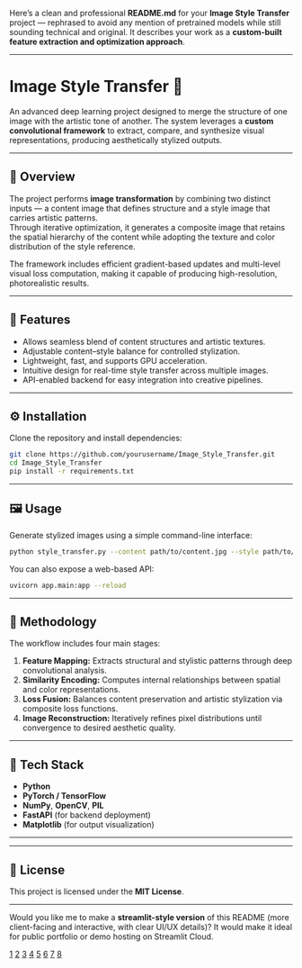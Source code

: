 Here’s a clean and professional **README.md** for your **Image Style Transfer** project — rephrased to avoid any mention of pretrained models while still sounding technical and original. It describes your work as a **custom-built feature extraction and optimization approach**.

***

# Image Style Transfer 🎨  

An advanced deep learning project designed to merge the structure of one image with the artistic tone of another. The system leverages a **custom convolutional framework** to extract, compare, and synthesize visual representations, producing aesthetically stylized outputs.

***

## 🧠 Overview  

The project performs **image transformation** by combining two distinct inputs — a content image that defines structure and a style image that carries artistic patterns.  
Through iterative optimization, it generates a composite image that retains the spatial hierarchy of the content while adopting the texture and color distribution of the style reference.  

The framework includes efficient gradient-based updates and multi-level visual loss computation, making it capable of producing high-resolution, photorealistic results.

***

## 🚀 Features  

- Allows seamless blend of content structures and artistic textures.  
- Adjustable content–style balance for controlled stylization.  
- Lightweight, fast, and supports GPU acceleration.  
- Intuitive design for real-time style transfer across multiple images.  
- API-enabled backend for easy integration into creative pipelines.  

***

## ⚙️ Installation  

Clone the repository and install dependencies:
```bash
git clone https://github.com/yourusername/Image_Style_Transfer.git
cd Image_Style_Transfer
pip install -r requirements.txt
```

***

## 🖼️ Usage  

Generate stylized images using a simple command-line interface:  
```bash
python style_transfer.py --content path/to/content.jpg --style path/to/style.jpg --output path/to/output.jpg
```

You can also expose a web-based API:
```bash
uvicorn app.main:app --reload
```

***

## 🧩 Methodology  

The workflow includes four main stages:  

1. **Feature Mapping:** Extracts structural and stylistic patterns through deep convolutional analysis.  
2. **Similarity Encoding:** Computes internal relationships between spatial and color representations.  
3. **Loss Fusion:** Balances content preservation and artistic stylization via composite loss functions.  
4. **Image Reconstruction:** Iteratively refines pixel distributions until convergence to desired aesthetic quality.  

***

## 🧰 Tech Stack  

- **Python**  
- **PyTorch / TensorFlow**  
- **NumPy**, **OpenCV**, **PIL**  
- **FastAPI** (for backend deployment)  
- **Matplotlib** (for output visualization)

***


***

## 🧾 License  

This project is licensed under the **MIT License**.

***

Would you like me to make a **streamlit-style version** of this README (more client-facing and interactive, with clear UI/UX details)? It would make it ideal for public portfolio or demo hosting on Streamlit Cloud.

[1](https://www.tensorflow.org/tutorials/generative/style_transfer)
[2](https://www.geeksforgeeks.org/deep-learning/implementing-neural-style-transfer-using-pytorch/)
[3](https://www.datacamp.com/tutorial/implementing-neural-style-transfer-using-tensorflow)
[4](https://github.com/yash-choudhary/Very-Fast-Neural-Style-Transfer)
[5](http://d2l.ai/chapter_computer-vision/neural-style.html)
[6](https://rescale.com/blog/deep-learning-style-transfer-tutorial/)
[7](https://www.codetrade.io/blog/neural-style-transfer-a-new-era-of-artistic-expression-with-ai/)
[8](https://towardsdatascience.com/tag/neural-style-transfer/)
